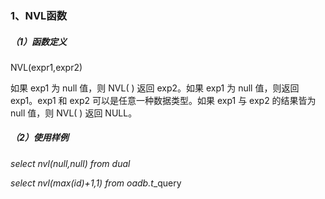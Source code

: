### 1、NVL函数

##### （1）函数定义

NVL\(expr1,expr2\)

如果 exp1 为 null 值，则 NVL\( \) 返回 exp2。如果 exp1 为 null 值，则返回 exp1。exp1 和 exp2 可以是任意一种数据类型。如果 exp1 与 exp2 的结果皆为 null 值，则 NVL\( \) 返回 NULL。

##### （2）使用样例

_select nvl\(null,null\) from dual_

_select nvl\(max\(id\)+1,1\) from oadb.t_\_query

